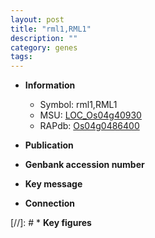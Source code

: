 ```yaml
---
layout: post
title: "rml1,RML1"
description: ""
category: genes
tags: 
---
```


* **Information**  
    + Symbol: rml1,RML1  
    + MSU: [LOC_Os04g40930](http://rice.uga.edu/cgi-bin/ORF_infopage.cgi?orf=LOC_Os04g40930)  
    + RAPdb: [Os04g0486400](http://rapdb.dna.affrc.go.jp/viewer/gbrowse_details/irgsp1?name=Os04g0486400)  

* **Publication**  

* **Genbank accession number**  

* **Key message**  

* **Connection**  

[//]: # * **Key figures**  


